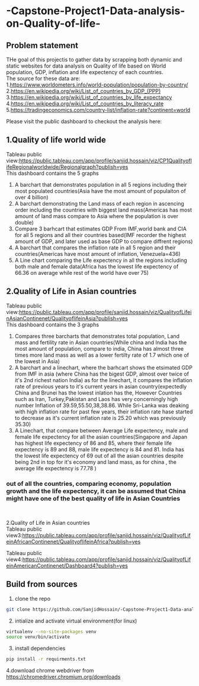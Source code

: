 # -Capstone-Project1-Data-analysis-on-Quality-of-life-

## Problem statement
THe goal of this projectis to gather data by scrapping both dynamic and static websites for data analysis on Quality of life based on World population, GDP, inflation and life expectency of each countries.<br/>
The source for these data are:<br/>
1.https://www.worldometers.info/world-population/population-by-country/<br/>
2.https://en.wikipedia.org/wiki/List_of_countries_by_GDP_(PPP) <br/>
3.https://en.wikipedia.org/wiki/List_of_countries_by_life_expectancy <br/>
4.https://en.wikipedia.org/wiki/List_of_countries_by_literacy_rate <br/>
5.https://tradingeconomics.com/country-list/inflation-rate?continent=world<br/>

Please visit the public dashboard to checkout the analysis here:<br/>
## 1.Quality of life world wide<br/>
Tableau public view:https://public.tableau.com/app/profile/sanjid.hossain/viz/CP1QualityoflifeRegionalworldwide/Regionalgraph?publish=yes <br/>
This dashboard contains the 5 graphs<br/>
1. A barchart that demonstrates population in all 5 regions including their most populated countries(Asia have the most amount of populaiton of over 4 billion)
2. A barchart demonstrating the Land mass of each region in ascencing order including the countries with biggest land mass(Americas has most amount of land mass compare to Asia where the population is over double)
3. Compare 3 barhcart that estimates GDP From IMF,world bank and CIA for all 5 regions and all their countries based(IMF recorder the highest amount of GDP, and later used as base GDP to compare diffrent regions)
4. A barchart that compares the inflation rate in all 5 region and their countries(Americas have most amount of inflation, Venezuela=436)
5. A Line chart comparing the Life expectency in all the regions including both male and female data(Africa has the lowest life expectency of 66.36 on average while rest of the world have over 75)

## 2.Quality of Life in Asian countries<br/>
Tableau public view:https://public.tableau.com/app/profile/sanjid.hossain/viz/QualityofLifeinAsianContinenet/QualityoflifeinAsia?publish=yes<br/>
This dashboard contains the 3 graphs<br/>
1. Compares three barcharts that demonstrates total population, Land mass and fertility rate in Asian countries(While china and India has the most amount of population, compare to india, China has almost three times more land mass as well as a lower fertilty rate of 1.7 which one of the lowest in Asia)
2. A barchart and a linechart, where the barhcart shows the etsimated GDP from IMF in asia (where China has the bigest GDP, almost over twice of it's 2nd richest nation India) as for the linechart, it compares the inflation rate of previous years to it's current years in asian country(expectedly China and Brunei has the lowest inlation has the, However Countries such as Iran, Turkey,Pakistan and Laos has very concerningly high number Inflation of 39.59,55.50,38,38.86. While Sri-Lanka was deaking with high inflation rate for past few years, their inflation rate hase started to decrease as it's current inflation rate is 25.20 which was previously 35.30)  
3. A Linechart, that compare between Average Life expectency, male and female life expectency for all the asian countries(Singapore and Japan has highest life expectency of 86 and 85, where their female life expectency is 89 and 88, male life expectency is 84 and 81. India has the lowest life expectency of 69 out of all the asian countries despite being 2nd in top for it's economy and land mass, as for china , the average life expectency is 77.78 )<br/>
### out of all the countries, comparing economy, population growth and the life expectency, it can be assumed that China might have one of the best quality of life in Asian Countries<br/>
<br/>

2.Quality of Life in Asian countries<br/>
Tableau public view3:https://public.tableau.com/app/profile/sanjid.hossain/viz/QualityofLifeinAfricanContinenet/QualityoflifeinAfrica?publish=yes

Tableau public view4:https://public.tableau.com/app/profile/sanjid.hossain/viz/QualityofLifeinAmericanContinenet/Dashboard4?publish=yes

## Build from sources
1. clone the repo
```bash
git clone https://github.com/SanjidHossain/-Capstone-Project1-Data-analysis-on-Quality-of-life-.git
```
2. intialize and activate virtual environment(for linux)
```bash
virtualenv --no-site-packages venv
source venv/bin/activate
```
3. install dependencies
```bash
pip install -r requirments.txt
```
4.download chrome webdriver from https://chromedriver.chromium.org/downloads


